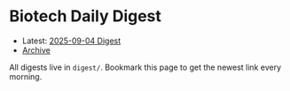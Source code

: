 # Biotech Daily Digest

- Latest: [2025-09-04 Digest](digest/2025-09-04.md)
- [Archive](archive.md)

All digests live in `digest/`. Bookmark this page to get the newest link every morning.
